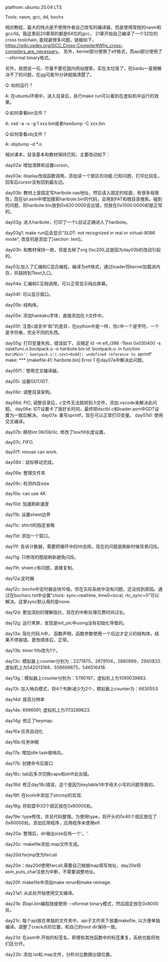 platfrom: ubuntu 20.04 LTS

Tools: nasm, gcc, dd, bochs

相对教程，最大的特点是不使用作者自己改写的编译器，而是使用常规的nasm和gcc/ld。我这里前20章用的都是64位的gcc， 21章开始自己编译了一个32位的cross toolchain, 能规避很多问题。链接如下，<https://wiki.osdev.org/GCC_Cross-Compiler#Why_cross-compilers_are_necessary>。 另外，kernel部分使用了elf格式，而api部分使用了 --oformat binary格式。

另外，我想说一句，尽量不要在国内网站搜索，实在太垃圾了，在baidu一星期解决不了的问题，在gg可能10分钟就搞清楚了。

Q: 如何运行？

A: 在ubuntu环境中，进入目录后，执行make run可以看到在虚拟机中运行的效果。

Q:如何查看bin文件？

A: xxd -a -u -g 1 xxx.bin或者hexdump -C xxx.bin

Q:如何查看obj文件？

A: objdump -d *.o


相对课本，目录基本和教材保持已知，主要改动如下：

day02a: 增加清屏和设置cursor。

day03a: display改成函数调用，添加读一个扇区的功能.已知问题，打印比较乱，回车后cursor没有回到最左边。

day03b: 教材上是固定写haribote.nas地址，然后读入固定的柱面，有很多局限性，现在ipl.asm中增加搜索haribote.bin的代码，会用到FAT和根目录搜索。碰到的问题，将haribote.bin放到0x820:0000会出错，但放在0x1000:0000却是正常的。

day03g: 进入haribote，打印了一个L验证正确进入了haribote。

day03g1: make run后会显示"SLDT: not recognized in real or virtual-8086 mode", 改变的是添加了[section .text]。

day03h: 和教材保持一致，但是去掉了org 0xc200,这是因为day03b的改动引起的。

day03j:加入了汇编和C混合编程，编译为elf格式，通过loader将kernel加载进内存，并跳转到Ttext入口。

day04a: 汇编和C互相调用，可以正常显示纯白屏幕。

day04f: 可以显示窗口。

day05b: 结构体。

day05e: 添加hankaku字体，直接添加在.h文件中。

day05f: 注意c语言中'和"的差异，在python中是一样，但c中一个是字符，一个是字符串，完全不同的东西。

day05g: 打印变量失败，错误如下，没搞定
ld -m elf_i386 -Ttext 0x030400 -s naskfunc.o bootpack.o -o haribote.bin
ld: bootpack.o: in function `HariMain':
bootpack.c:(.text+0x6d): undefined reference to `sprintf'
make: *** [makefile:41: haribote.bin] Error 1
在day07a中解决此问题。

day05f1：使用交叉编译器。

day05i: 设置GDT/IDT.

day06c: 调整目录架构。

day06d: PIC, 调整目录后，c文件无法跳转到.h文件，添加.vscode来解决此问题。
day06e: IDT设置卡了我好长时间，最终把dsctbl.c和loader.asm中GDT设置为一致后解决。
day07a: 重写sprintf，现在可以正常打印变量。
day07a1: 使用交叉编译。

day07b: 移除int 06/08/0c. 修改了boxfill长度设置。

day07c: FIFO.

day07f: mouse can work.

day08d：鼠标移动完成。

day09a: 整理文件夹

day09c: 检测内存size

day10a: can use 4K

day10d: 加速刷新速度

day11b: 设置sheet边界

day11c: shtctl的指定省略

day11d: 添加一个窗口。

day11f: 告诉计数器，需要把循环中的hlt去除。现在的问题是刷新时候背景闪烁。

day11g: 只修改的图层刷新避免闪烁。

day11h: sheet.c有问题，直接复制。

day12a:定时器

day12c: bochs中定时器会快10倍，但在实际系统中没有问题，还没找到原因。通过在bochsrc.txt中设置"clock: sync=realtime, time0=local, rtc_sync=0"可以解决。这里sync默认用的是none.

day12d: 更加深刻的理解指针。现在的中断处理花费时间过长。

day12g: 运行黑屏，发现是init_pic中using没有初始化导致的。

day13a: 简化代码.h中， 函数声明，函数参数使用一个后边才定义的结构体，结果不停报错。更改顺序后，正常。

day13b: timer fifo改为1个。

day13c: 模拟器上counter分别为：2271875，2879104，2880989，2940833. 虚拟机上为542013188、556669675，546516418.

day13g：模拟器上counter分别为：5790197，虚拟机上为1099039883.

day13i: 加入哨兵模式，将4个判断减少为2个，模拟器上counter为：6630553.

day14d: 提高分辨率

day14e: 6996091, 虚拟机上为1113289623.

day14g: 修正了keymap.

day16a:任务自动化

day16b:任务休眠

day17a: 增加idle task做哨兵。

day17b: 创建命令后窗口

day18c: tab后多次切换caps和shift会出错。

day18d: 修正day18c错误，这个是因为keytable1中字母大小写的问题导致的。

day18f: 在tools中添加了strcmp的实现.

day18g: 将软盘中33个扇区放在0x60000处。

day19e: type修改，并且代码整理。为使用type，将开头的0x40个扇区放在了0x60000处。添加应用程序，应用程序未使用elf.

day20a: 整理后，dir输出size后有一个'。'.

day20c: makefile添加.map文件生成。

day20d:farjmp改为farcall

day20e：day20d使用farcall,需要自己根据map填写地址，day20e将asm_puts_char注册为中断，不需要调整地址。

day20f: makefile中添加make rerun和make reimage.

day21a1: 从此处开始使用交叉编译。

day21b: 将api.bin编程链接使用 --oformat binary模式，然后固定放在0x8000处。

day21c: 每个api放在单独的文件夹中，api子文件夹下放置makefile, 以方便单独编译。调整了crack点的位置，和自己的root dir保持一致。

day21d: 在asm中.开始的标签名，即便和其他函数中的标签重复，系统也能将他们区分开。

day22b: 添加.lst和.map文件，分析对比数据出错位置。